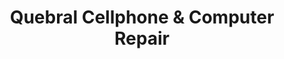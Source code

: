 ---
title: "Quebral Cellphone & Computer Repair"
url: /alaminos/quebral-cellphone-and-computer-repair/
shop: electronics
---